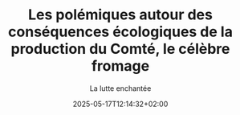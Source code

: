 ---
layout: post
title: "Les polémiques autour des conséquences écologiques de la production du Comté, le célèbre fromage"
link: https://www.radiofrance.fr/franceinter/podcasts/la-lutte-enchantee/la-lutte-enchantee-du-jeudi-24-avril-2025-1759620
author: "La lutte enchantée"
published_date: "24/04/2025"
description: "Aujourd'hui dans la Lutte Enchantée, le militant Pierre Rigaux explique en quoi la production du Comté pose de nombreux problèmes liés à l'exploitation animale."
language: "fr"
categories: "articles"
tags: "fromage écologie"
og-tags: "fromage écologie"
date: "2025-05-17T12:14:32+02:00"
permalink: /:categories/:year/:month/:day/:title/
---